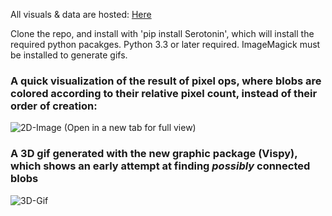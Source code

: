 All visuals & data are hosted: [Here](https://www.dropbox.com/sh/s136nj2b780e22d/AACy854x31kk4U11daFO1Z-0a?dl=0)

Clone the repo, and install with 'pip install Serotonin', which will install the required python pacakges. Python 3.3 or later required. ImageMagick must be installed to generate gifs.

### A quick visualization of the result of pixel ops, where blobs are colored according to their relative pixel count, instead of their order of creation: ###
![2D-Image](https://www.dropbox.com/s/9dhfh375uqgq1en/Pixel_Ops_Results_Swell1_500ids_remapped-by-ID-size_red-largest.png?dl=1) (Open in a new tab for full view)

### A 3D gif generated with the new graphic package (Vispy), which shows an early attempt at finding *possibly* connected blobs ###
![3D-Gif](https://www.dropbox.com/s/pqp5wd4nf20y1ah/VispyXZRotateLines.gif?dl=1)